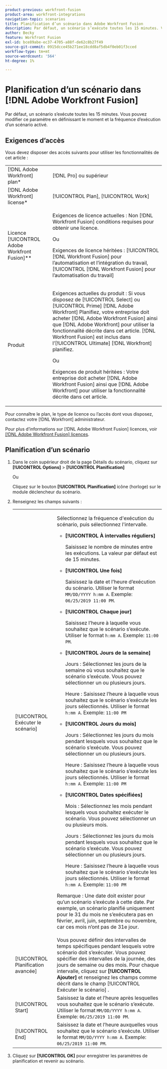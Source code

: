 ```yaml
---
product-previous: workfront-fusion
product-area: workfront-integrations
navigation-topic: scenarios
title: Planification d’un scénario dans Adobe Workfront Fusion
description: Par défaut, un scénario s’exécute toutes les 15 minutes. Vous pouvez modifier ce paramètre en définissant le moment et la fréquence d’exécution d’un scénario activé.
author: Becky
feature: Workfront Fusion
exl-id: bce89abe-ec37-4705-a88f-de62c8b27f49
source-git-commit: 0915dcce45b271ee18cdd8af5db4f0eb01f3cced
workflow-type: tm+mt
source-wordcount: '564'
ht-degree: 1%

---
```


# Planification d’un scénario dans [!DNL Adobe Workfront Fusion]

Par défaut, un scénario s’exécute toutes les 15 minutes. Vous pouvez modifier ce paramètre en définissant le moment et la fréquence d’exécution d’un scénario activé.

## Exigences d’accès

Vous devez disposer des accès suivants pour utiliser les fonctionnalités de cet article :

<table style="table-layout:auto">   
 <col> 
 <col> 
 <tbody> 
  <tr> 
    <td role="rowheader">[!DNL Adobe Workfront] plan*</td> 
   <td> <p>[!DNL Pro] ou supérieur</p> </td> 
  </tr> 
  <tr data-mc-conditions=""> 
   <td role="rowheader">[!DNL Adobe Workfront] license*</td> 
   <td> <p>[!UICONTROL Plan], [!UICONTROL Work]</p> </td> 
  </tr> 
  <tr> 
   <td role="rowheader">Licence [!UICONTROL Adobe Workfront Fusion]**</td> 
  <td>
   <p>Exigences de licence actuelles : Non [!DNL Workfront Fusion] conditions requises pour obtenir une licence.</p>
   <p>Ou</p>
   <p>Exigences de licence héritées : [!UICONTROL [!DNL Workfront Fusion] pour l’automatisation et l’intégration du travail, [!UICONTROL [!DNL Workfront Fusion] pour l’automatisation du travail]</p>
   </td>    </tr> 
  <tr> 
   <td role="rowheader">Produit</td> 
   <td>
   <p>Exigences actuelles du produit : Si vous disposez de [!UICONTROL Select] ou [!UICONTROL Prime] [!DNL Adobe Workfront] Planifiez, votre entreprise doit acheter [!DNL Adobe Workfront Fusion] ainsi que [!DNL Adobe Workfront] pour utiliser la fonctionnalité décrite dans cet article. [!DNL Workfront Fusion] est inclus dans l’[!UICONTROL Ultimate] [!DNL Workfront] planifiez.</p>
   <p>Ou</p>
   <p>Exigences de produit héritées : Votre entreprise doit acheter [!DNL Adobe Workfront Fusion] ainsi que [!DNL Adobe Workfront] pour utiliser la fonctionnalité décrite dans cet article.</p>
   </td> 
  </tr> 
 </tbody> 
</table>

Pour connaître le plan, le type de licence ou l’accès dont vous disposez, contactez votre [!DNL Workfront] administrateur.

Pour plus d’informations sur [!DNL Adobe Workfront Fusion] licences, voir [[!DNL Adobe Workfront Fusion] licences](../../workfront-fusion/get-started/license-automation-vs-integration.md).

## Planification d’un scénario

1. Dans le coin supérieur droit de la page Détails du scénario, cliquez sur **[!UICONTROL Options]** > **[!UICONTROL Planification]**

   Ou

   Cliquez sur le bouton **[!UICONTROL Planification]** icône (horloge) sur le module déclencheur du scénario.

1. Renseignez les champs suivants :

   <table style="table-layout:auto">   
    <col> 
    <col> 
    <tbody> 
     <tr> 
      <td role="rowheader">[!UICONTROL Exécuter le scénario]</td> 
      <td> <p>Sélectionnez la fréquence d'exécution du scénario, puis sélectionnez l'intervalle.</p> 
       <ul> 
        <li> <p><strong>[!UICONTROL À intervalles réguliers]</strong> </p> <p>Saisissez le nombre de minutes entre les exécutions. La valeur par défaut est de 15 minutes.</p> </li> 
        <li> <p><strong>[!UICONTROL Une fois]</strong> </p> <p>Saisissez la date et l’heure d’exécution du scénario. Utiliser le format <code>MM/DD/YYYY h:mm A</code>. Exemple: <code>06/25/2019 11:00 PM</code>.</p> </li> 
        <li> <p><strong>[!UICONTROL Chaque jour]</strong> </p> <p>Saisissez l’heure à laquelle vous souhaitez que le scénario s’exécute. Utiliser le format <code>h:mm A</code>. Exemple: <code>11:00 PM</code>.</p> </li> 
        <li> <p><strong>[!UICONTROL Jours de la semaine]</strong> </p> <p>Jours : Sélectionnez les jours de la semaine où vous souhaitez que le scénario s’exécute. Vous pouvez sélectionner un ou plusieurs jours.</p> <p>Heure : Saisissez l’heure à laquelle vous souhaitez que le scénario s’exécute les jours sélectionnés. Utiliser le format <code>h:mm A</code>. Exemple: <code>11:00 PM</code></p> </li> 
        <li> <p><strong>[!UICONTROL Jours du mois]</strong> </p> <p>Jours : Sélectionnez les jours du mois pendant lesquels vous souhaitez que le scénario s’exécute. Vous pouvez sélectionner un ou plusieurs jours.</p> <p>Heure : Saisissez l’heure à laquelle vous souhaitez que le scénario s’exécute les jours sélectionnés. Utiliser le format <code>h:mm A</code>. Exemple: <code>11:00 PM</code></p> </li> 
        <li> <p><strong>[!UICONTROL Dates spécifiées]</strong> </p> <p>Mois : Sélectionnez les mois pendant lesquels vous souhaitez exécuter le scénario. Vous pouvez sélectionner un ou plusieurs mois.</p> <p>Jours : Sélectionnez les jours du mois pendant lesquels vous souhaitez que le scénario s’exécute. Vous pouvez sélectionner un ou plusieurs jours.</p> <p>Heure : Saisissez l’heure à laquelle vous souhaitez que le scénario s’exécute les jours sélectionnés. Utiliser le format <code>h:mm A</code>. Exemple: <code>11:00 PM</code></p> </li> 
       </ul> <p>Remarque : Une date doit exister pour qu’un scénario s’exécute à cette date. Par exemple, un scénario planifié uniquement pour le 31 du mois ne s’exécutera pas en février, avril, juin, septembre ou novembre, car ces mois n’ont pas de 31e jour.</p> </td> 
     </tr> 
     <tr> 
      <td role="rowheader">[!UICONTROL Planification avancée]</td> 
      <td>Vous pouvez définir des intervalles de temps spécifiques pendant lesquels votre scénario doit s’exécuter. Vous pouvez spécifier des intervalles de la journée, des jours de semaine ou des mois. Pour chaque intervalle, cliquez sur <strong>[!UICONTROL Ajouter]</strong> et renseignez les champs comme décrit dans le champ [!UICONTROL Exécuter le scénario] .</td> 
     </tr> 
     <tr> 
      <td role="rowheader">[!UICONTROL Start]</td> 
      <td>Saisissez la date et l’heure après lesquelles vous souhaitez que le scénario s’exécute. Utiliser le format <code>MM/DD/YYYY h:mm A</code>. Exemple: <code>06/25/2019 11:00 PM</code>.</td> 
     </tr> 
     <tr> 
      <td role="rowheader">[!UICONTROL End]</td> 
      <td>Saisissez la date et l’heure auxquelles vous souhaitez que le scénario s’exécute. Utiliser le format <code>MM/DD/YYYY h:mm A</code>. Exemple: <code>06/25/2019 11:00 PM</code>.</td> 
     </tr> 
    </tbody> 
   </table>

1. Cliquez sur **[!UICONTROL OK]** pour enregistrer les paramètres de planification et revenir au scénario.

